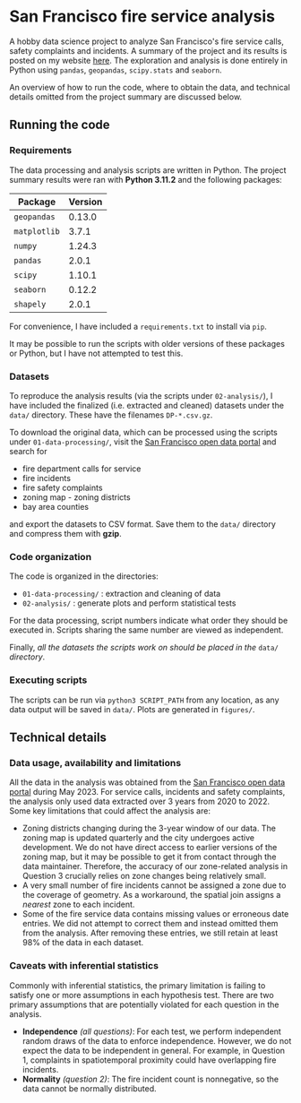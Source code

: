 # San Francisco fire service analysis

A hobby data science project to analyze San Francisco's fire service calls, safety complaints and incidents.
A summary of the project and its results is posted on my website [here](https://mneyrane.com/projects/sanfranciscofire).
The exploration and analysis is done entirely in Python using `pandas`, `geopandas`, `scipy.stats` and `seaborn`.

An overview of how to run the code, where to obtain the data, and technical details omitted from the project summary are discussed below.

## Running the code

### Requirements

The data processing and analysis scripts are written in Python. The project summary results were ran with **Python 3.11.2** and the following packages:

| Package | Version |
| ------- | ------- |
| `geopandas` | 0.13.0 |
| `matplotlib` | 3.7.1 |
| `numpy` | 1.24.3 |
| `pandas` | 2.0.1 |
| `scipy` | 1.10.1 |
| `seaborn` | 0.12.2 |
| `shapely` | 2.0.1 |

For convenience, I have included a `requirements.txt` to install via `pip`.

It may be possible to run the scripts with older versions of these packages or Python, but I have not attempted to test this.

### Datasets

To reproduce the analysis results (via the scripts under `02-analysis/`), I have included the finalized (i.e. extracted and cleaned) datasets under the `data/` directory. These have the filenames `DP-*.csv.gz`.

To download the original data, which can be processed using the scripts under `01-data-processing/`, visit the [San Francisco open data portal](https://datasf.org/opendata/) and search for

- fire department calls for service
- fire incidents
- fire safety complaints
- zoning map - zoning districts
- bay area counties

and export the datasets to CSV format. 
Save them to the `data/` directory and compress them with **gzip**.

### Code organization

The code is organized in the directories:

- `01-data-processing/` : extraction and cleaning of data
- `02-analysis/` : generate plots and perform statistical tests

For the data processing, script numbers indicate what order they should be executed in. 
Scripts sharing the same number are viewed as independent.

Finally, *all the datasets the scripts work on should be placed in the* `data/` *directory*.

### Executing scripts

The scripts can be run via `python3 SCRIPT_PATH` from any location, as any data output will be saved in `data/`. Plots are generated in `figures/`.

## Technical details

### Data usage, availability and limitations

All the data in the analysis was obtained from the [San Francisco open data portal](https://datasf.org/opendata/) during May 2023.
For service calls, incidents and safety complaints, the analysis only used data extracted over 3 years from 2020 to 2022.
Some key limitations that could affect the analysis are:

- Zoning districts changing during the 3-year window of our data. The zoning map is updated quarterly and the city undergoes active development. We do not have direct access to earlier versions of the zoning map, but it may be possible to get it from contact through the data maintainer. Therefore, the accuracy of our zone-related analysis in Question 3 crucially relies on zone changes being relatively small.
- A very small number of fire incidents cannot be assigned a zone due to the coverage of geometry. As a workaround, the spatial join assigns a *nearest* zone to each incident.
- Some of the fire service data contains missing values or erroneous date entries. We did not attempt to correct them and instead omitted them from the analysis. After removing these entries, we still retain at least 98% of the data in each dataset.

### Caveats with inferential statistics

Commonly with inferential statistics, the primary limitation is failing to satisfy one or more assumptions in each hypothesis test.
There are two primary assumptions that are potentially violated for each question in the analysis.

- **Independence** *(all questions)*: For each test, we perform independent random draws of the data to enforce independence. However, we do not expect the data to be independent in general. For example, in Question 1, complaints in spatiotemporal proximity could have overlapping fire incidents.
- **Normality** *(question 2)*: The fire incident count is nonnegative, so the data cannot be normally distributed.

